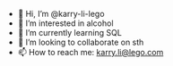 - 👋 Hi, I’m @karry-li-lego
- 👀 I’m interested in alcohol
- 🌱 I’m currently learning SQL
- 💞️ I’m looking to collaborate on sth
- 📫 How to reach me: karry.li@lego.com
